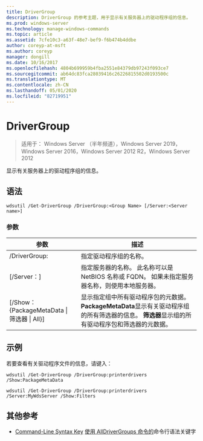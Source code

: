 ```yaml
---
title: DriverGroup
description: DriverGroup 的参考主题，用于显示有关服务器上的驱动程序组的信息。
ms.prod: windows-server
ms.technology: manage-windows-commands
ms.topic: article
ms.assetid: 7cfe10c3-a63f-48e7-bef9-f6b474b4ddbe
author: coreyp-at-msft
ms.author: coreyp
manager: dongill
ms.date: 10/16/2017
ms.openlocfilehash: 4804b699959b4fba2551e84379db97243f093ce7
ms.sourcegitcommit: ab64dc83fca28039416c26226815502d0193500c
ms.translationtype: MT
ms.contentlocale: zh-CN
ms.lasthandoff: 05/01/2020
ms.locfileid: "82719951"
---
```

# <a name="get-drivergroup"></a>DriverGroup

> 适用于： Windows Server （半年频道），Windows Server 2019，Windows Server 2016，Windows Server 2012 R2，Windows Server 2012

显示有关服务器上的驱动程序组的信息。

## <a name="syntax"></a>语法
```
wdsutil /Get-DriverGroup /DriverGroup:<Group Name> [/Server:<Server name>]
```
### <a name="parameters"></a>参数
|参数|描述|
|-------|--------|
|/DriverGroup:<Group Name>|指定驱动程序组的名称。|
|[/Server：<Server name>]|指定服务器的名称。 此名称可以是 NetBIOS 名称或 FQDN。  如果未指定服务器名称，则使用本地服务器。|
|[/Show： {PackageMetaData &#124; 筛选器 &#124; All}]|显示指定组中所有驱动程序包的元数据。 **PackageMetaData**显示有关驱动程序组的所有筛选器的信息。 **筛选器**显示组的所有驱动程序包和筛选器的元数据。|
## <a name="examples"></a>示例
若要查看有关驱动程序文件的信息，请键入：
```
wdsutil /Get-DriverGroup /DriverGroup:printerdrivers /Show:PackageMetaData
```
```
wdsutil /Get-DriverGroup /DriverGroup:printerdrivers /Server:MyWdsServer /Show:Filters
```
## <a name="additional-references"></a>其他参考
- [Command-Line Syntax Key](command-line-syntax-key.md)
[使用 AllDriverGroups 命令的](using-the-get-alldrivergroups-command.md)命令行语法关键字
